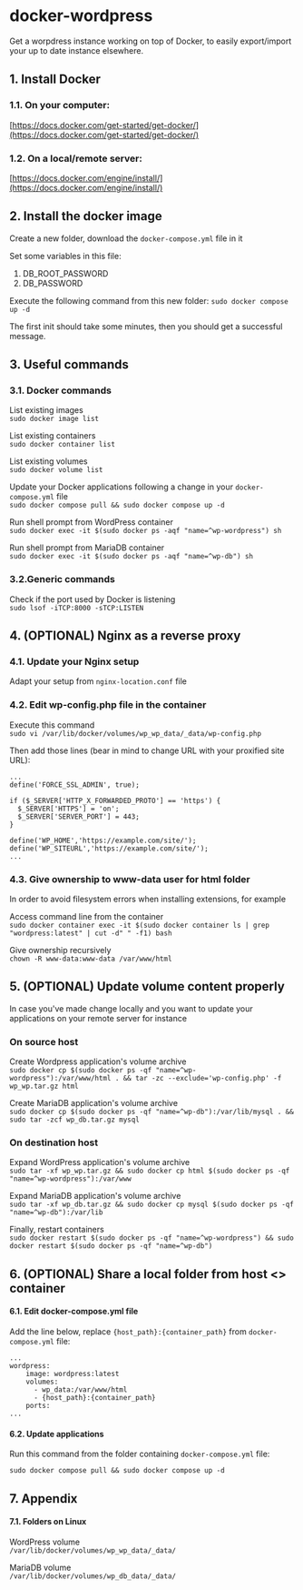 # docker-wordpress
Get a worpdress instance working on top of Docker, to easily export/import your up to date instance elsewhere.

## 1. Install Docker

### 1.1. On your computer:
[https://docs.docker.com/get-started/get-docker/](https://docs.docker.com/get-started/get-docker/) 

### 1.2. On a local/remote server:
[https://docs.docker.com/engine/install/](https://docs.docker.com/engine/install/) 

## 2. Install the docker image

Create a new folder, download the `docker-compose.yml` file in it

Set some variables in this file:

1. DB_ROOT_PASSWORD
2. DB_PASSWORD

Execute the following command from this new folder: `sudo docker compose up -d`

The first init should take some minutes, then you should get a successful message.

## 3. Useful commands

### 3.1. Docker commands

List existing images\
 `sudo docker image list`

List existing containers\
 `sudo docker container list`
 
List existing volumes\
 `sudo docker volume list`

Update your Docker applications following a change in your `docker-compose.yml` file\
`sudo docker compose pull && sudo docker compose up -d`

Run shell prompt from WordPress container\
`sudo docker exec -it $(sudo docker ps -aqf "name=^wp-wordpress") sh`

Run shell prompt from MariaDB container\
`sudo docker exec -it $(sudo docker ps -aqf "name=^wp-db") sh`

### 3.2.Generic commands
Check if the port used by Docker is listening\
`sudo lsof -iTCP:8000 -sTCP:LISTEN`

## 4. (OPTIONAL) Nginx as a reverse proxy

### 4.1. Update your Nginx setup

Adapt your setup from `nginx-location.conf` file

### 4.2. Edit wp-config.php file in the container

Execute this command\
`sudo vi /var/lib/docker/volumes/wp_wp_data/_data/wp-config.php`

Then add those lines (bear in mind to change URL with your proxified site URL):

```
...
define('FORCE_SSL_ADMIN', true);

if ($_SERVER['HTTP_X_FORWARDED_PROTO'] == 'https') {
  $_SERVER['HTTPS'] = 'on';
  $_SERVER['SERVER_PORT'] = 443;
}

define('WP_HOME','https://example.com/site/');
define('WP_SITEURL','https://example.com/site/');
...
```

### 4.3. Give ownership to www-data user for html folder
In order to avoid filesystem errors when installing extensions, for example

Access command line from the container\
`sudo docker container exec -it $(sudo docker container ls | grep "wordpress:latest" | cut -d" " -f1) bash`

Give ownership recursively\
`chown -R www-data:www-data /var/www/html`

## 5. (OPTIONAL) Update volume content properly
In case you've made change locally and you want to update your applications on your remote server for instance

### On source host

Create Wordpress application's volume archive\
`sudo docker cp $(sudo docker ps -qf "name=^wp-wordpress"):/var/www/html . && tar -zc --exclude='wp-config.php' -f wp_wp.tar.gz html`

Create MariaDB application's volume archive\
`sudo docker cp $(sudo docker ps -qf "name=^wp-db"):/var/lib/mysql . && sudo tar -zcf wp_db.tar.gz mysql`

### On destination host

Expand WordPress application's volume archive\
`sudo tar -xf wp_wp.tar.gz && sudo docker cp html $(sudo docker ps -qf "name=^wp-wordpress"):/var/www`

Expand MariaDB application's volume archive\
`sudo tar -xf wp_db.tar.gz && sudo docker cp mysql $(sudo docker ps -qf "name=^wp-db"):/var/lib`

Finally, restart containers\
`sudo docker restart $(sudo docker ps -qf "name=^wp-wordpress") && sudo docker restart $(sudo docker ps -qf "name=^wp-db")`

## 6. (OPTIONAL) Share a local folder from host <> container

#### 6.1. Edit docker-compose.yml file
Add the line below, replace `{host_path}:{container_path}` from `docker-compose.yml` file:
```
...
wordpress:
    image: wordpress:latest
    volumes:
      - wp_data:/var/www/html
      - {host_path}:{container_path}
    ports:
...
```

#### 6.2. Update applications

Run this command from the folder containing `docker-compose.yml` file:

`sudo docker compose pull && sudo docker compose up -d`

## 7. Appendix

#### 7.1. Folders on Linux

WordPress volume\
`/var/lib/docker/volumes/wp_wp_data/_data/`

MariaDB volume\
`/var/lib/docker/volumes/wp_db_data/_data/`
